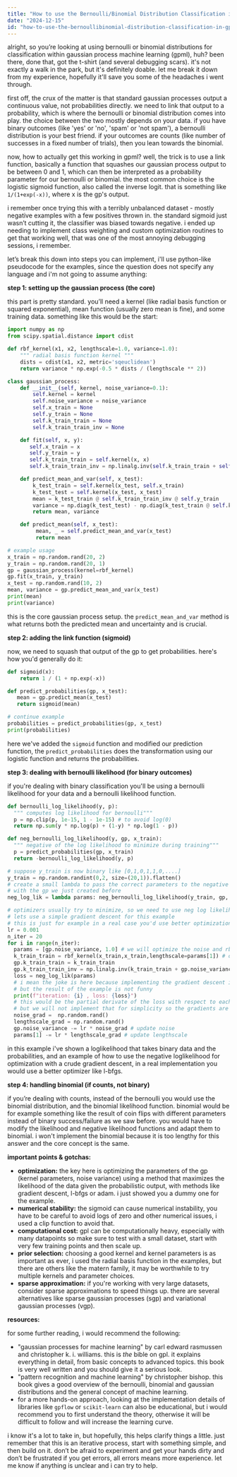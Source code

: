 ```yaml
---
title: "How to use the Bernoulli/Binomial Distribution Classification in GPML?"
date: "2024-12-15"
id: "how-to-use-the-bernoullibinomial-distribution-classification-in-gpml"
---
```


alright, so you’re looking at using bernoulli or binomial distributions for classification within gaussian process machine learning (gpml), huh? been there, done that, got the t-shirt (and several debugging scars). it's not exactly a walk in the park, but it's definitely doable. let me break it down from my experience, hopefully it'll save you some of the headaches i went through.

first off, the crux of the matter is that standard gaussian processes output a continuous value, not probabilities directly. we need to link that output to a probability, which is where the bernoulli or binomial distribution comes into play. the choice between the two mostly depends on your data. if you have binary outcomes (like 'yes' or 'no', 'spam' or 'not spam'), a bernoulli distribution is your best friend. if your outcomes are counts (like number of successes in a fixed number of trials), then you lean towards the binomial.

now, how to actually get this working in gpml? well, the trick is to use a link function, basically a function that squashes our gaussian process output to be between 0 and 1, which can then be interpreted as a probability parameter for our bernoulli or binomial. the most common choice is the logistic sigmoid function, also called the inverse logit. that is something like `1/(1+exp(-x))`, where x is the gp's output.

i remember once trying this with a terribly unbalanced dataset - mostly negative examples with a few positives thrown in. the standard sigmoid just wasn’t cutting it, the classifier was biased towards negative. i ended up needing to implement class weighting and custom optimization routines to get that working well, that was one of the most annoying debugging sessions, i remember.

let’s break this down into steps you can implement, i'll use python-like pseudocode for the examples, since the question does not specify any language and i'm not going to assume anything:

**step 1: setting up the gaussian process (the core)**

this part is pretty standard. you’ll need a kernel (like radial basis function or squared exponential), mean function (usually zero mean is fine), and some training data. something like this would be the start:

```python
import numpy as np
from scipy.spatial.distance import cdist

def rbf_kernel(x1, x2, lengthscale=1.0, variance=1.0):
    """ radial basis function kernel """
    dists = cdist(x1, x2, metric='sqeuclidean')
    return variance * np.exp(-0.5 * dists / (lengthscale ** 2))

class gaussian_process:
    def __init__(self, kernel, noise_variance=0.1):
        self.kernel = kernel
        self.noise_variance = noise_variance
        self.x_train = None
        self.y_train = None
        self.k_train_train = None
        self.k_train_train_inv = None

    def fit(self, x, y):
       self.x_train = x
       self.y_train = y
       self.k_train_train = self.kernel(x, x)
       self.k_train_train_inv = np.linalg.inv(self.k_train_train + self.noise_variance * np.eye(len(x)))

    def predict_mean_and_var(self, x_test):
        k_test_train = self.kernel(x_test, self.x_train)
        k_test_test = self.kernel(x_test, x_test)
        mean = k_test_train @ self.k_train_train_inv @ self.y_train
        variance = np.diag(k_test_test) - np.diag(k_test_train @ self.k_train_train_inv @ k_test_train.T)
        return mean, variance

    def predict_mean(self, x_test):
         mean, _ = self.predict_mean_and_var(x_test)
         return mean

# example usage
x_train = np.random.rand(20, 2)
y_train = np.random.rand(20, 1)
gp = gaussian_process(kernel=rbf_kernel)
gp.fit(x_train, y_train)
x_test = np.random.rand(10, 2)
mean, variance = gp.predict_mean_and_var(x_test)
print(mean)
print(variance)

```

this is the core gaussian process setup. the `predict_mean_and_var` method is what returns both the predicted mean and uncertainty and is crucial.

**step 2: adding the link function (sigmoid)**

now, we need to squash that output of the gp to get probabilities. here's how you'd generally do it:

```python
def sigmoid(x):
    return 1 / (1 + np.exp(-x))

def predict_probabilities(gp, x_test):
   mean = gp.predict_mean(x_test)
   return sigmoid(mean)

# continue example
probabilities = predict_probabilities(gp, x_test)
print(probabilities)

```

here we've added the `sigmoid` function and modified our prediction function, the `predict_probabilities` does the transformation using our logistic function and returns the probabilities.

**step 3: dealing with bernoulli likelihood (for binary outcomes)**

if you're dealing with binary classification you'll be using a bernoulli likelihood for your data and a bernoulli likelihood function.

```python
def bernoulli_log_likelihood(y, p):
  """ computes log likelihood for bernoulli"""
  p = np.clip(p, 1e-15, 1 - 1e-15) # to avoid log(0)
  return np.sum(y * np.log(p) + (1-y) * np.log(1 - p))

def neg_bernoulli_log_likelihood(y, gp, x_train):
  """ negative of the log likelihood to minimize during training"""
  p = predict_probabilities(gp, x_train)
  return -bernoulli_log_likelihood(y, p)

# suppose y_train is now binary like [0,1,0,1,1,0,....]
y_train = np.random.randint(0,2, size=(20,1)).flatten()
# create a small lambda to pass the correct parameters to the negative likelihood
# with the gp we just created before
neg_log_lik = lambda params: neg_bernoulli_log_likelihood(y_train, gp, x_train)

# optimizers usually try to minimize, so we need to use neg log likelihood
# lets use a simple gradient descent for this example
# this is just for example in a real case you'd use better optimization
lr = 0.001
n_iter = 20
for i in range(n_iter):
  params = [gp.noise_variance, 1.0] # we will optimize the noise and rbf lengthscale
  k_train_train = rbf_kernel(x_train,x_train,lengthscale=params[1]) # our kernel needs that
  gp.k_train_train = k_train_train
  gp.k_train_train_inv = np.linalg.inv(k_train_train + gp.noise_variance * np.eye(len(x_train)))
  loss = neg_log_lik(params)
  # i mean the joke is here because implementing the gradient descent is not a joke
  # but the result of the example is not funny
  print(f"iteration: {i} , loss: {loss}")
  # this would be the partial derivate of the loss with respect to each parameter
  # but we will not implement that for simplicity so the gradients are dummies
  noise_grad =  np.random.rand()
  lengthscale_grad = np.random.rand()
  gp.noise_variance -= lr * noise_grad # update noise
  params[1] -= lr * lengthscale_grad # update lengthscale
```
in this example i've shown a loglikelihood that takes binary data and the probabilities, and an example of how to use the negative loglikelihood for optimization with a crude gradient descent, in a real implementation you would use a better optimizer like l-bfgs.

**step 4: handling binomial (if counts, not binary)**

if you’re dealing with counts, instead of the bernoulli you would use the binomial distribution, and the binomial likelihood function. binomial would be for example something like the result of coin flips with different parameters instead of binary success/failure as we saw before. you would have to modify the likelihood and negative likelihood functions and adapt them to binomial. i won't implement the binomial because it is too lengthy for this answer and the core concept is the same.

**important points & gotchas:**

*   **optimization:** the key here is optimizing the parameters of the gp (kernel parameters, noise variance) using a method that maximizes the likelihood of the data given the probabilistic output, with methods like gradient descent, l-bfgs or adam. i just showed you a dummy one for the example.
*   **numerical stability:** the sigmoid can cause numerical instability, you have to be careful to avoid logs of zero and other numerical issues, i used a clip function to avoid that.
*   **computational cost:** gpl can be computationally heavy, especially with many datapoints so make sure to test with a small dataset, start with very few training points and then scale up.
*   **prior selection:** choosing a good kernel and kernel parameters is as important as ever, i used the radial basis function in the examples, but there are others like the matern family, it may be worthwhile to try multiple kernels and parameter choices.
*   **sparse approximation:** if you're working with very large datasets, consider sparse approximations to speed things up. there are several alternatives like sparse gaussian processes (sgp) and variational gaussian processes (vgp).

**resources:**

for some further reading, i would recommend the following:

*   "gaussian processes for machine learning" by carl edward rasmussen and christopher k. i. williams. this is *the* bible on gpl. it explains everything in detail, from basic concepts to advanced topics. this book is very well written and you should give it a serious look.
*   "pattern recognition and machine learning" by christopher bishop. this book gives a good overview of the bernoulli, binomial and gaussian distributions and the general concept of machine learning.
*   for a more hands-on approach, looking at the implementation details of libraries like `gpflow` or `scikit-learn` can also be educational, but i would recommend you to first understand the theory, otherwise it will be difficult to follow and will increase the learning curve.

i know it's a lot to take in, but hopefully, this helps clarify things a little. just remember that this is an iterative process, start with something simple, and then build on it. don’t be afraid to experiment and get your hands dirty and don’t be frustrated if you get errors, all errors means more experience. let me know if anything is unclear and i can try to help.
